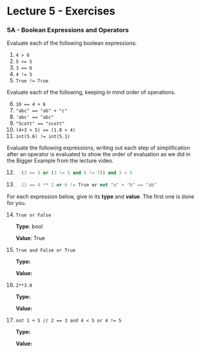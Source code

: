 # Lecture 5 - Exercises

### 5A - Boolean Expressions and Operators

Evaluate each of the following boolean expressions:

1. `4 > 6`
2. `5 <= 5`
3. `3 == 6`
4. `4 != 5`
5. `True != True`

Evaluate each of the following, keeping in mind order of operations.

6. `10 == 4 + 6`
7. `"abc" == "ab" + "c"`
8. `'abc' == "abc"`
9. `"Scott" == "scott"`
10. `(4+3 > 5) == (1.0 > 4)`
11. `int(5.6) != int(5.1)`

Evaluate the following expressions, writing out each step of simplification after an operator is evaluated to show the order of evaluation as we did in the Bigger Example from the lecture video.

12. ```python
      (3 == 5 or (3 != 5 and 5 != 7)) and 3 < 5
      ```

13. ```python
      11 == 4 ** 2 or 6 != True or not "a" + "b" == "ab" 
      ```

For each expression below, give in its **type** and **value**. The first one is done for you.

14. `True or False`
      
      **Type**: bool
      
      **Value**: True

15. `True and False or True`
   
      **Type:**
   
      **Value:**
   
16. `2**3.0`
   
      **Type:**
   
      **Value:**
   
17. `not 1 + 5 // 2 == 3 and 4 < 5 or 4 != 5`
   
      **Type:**
   
      **Value:**



